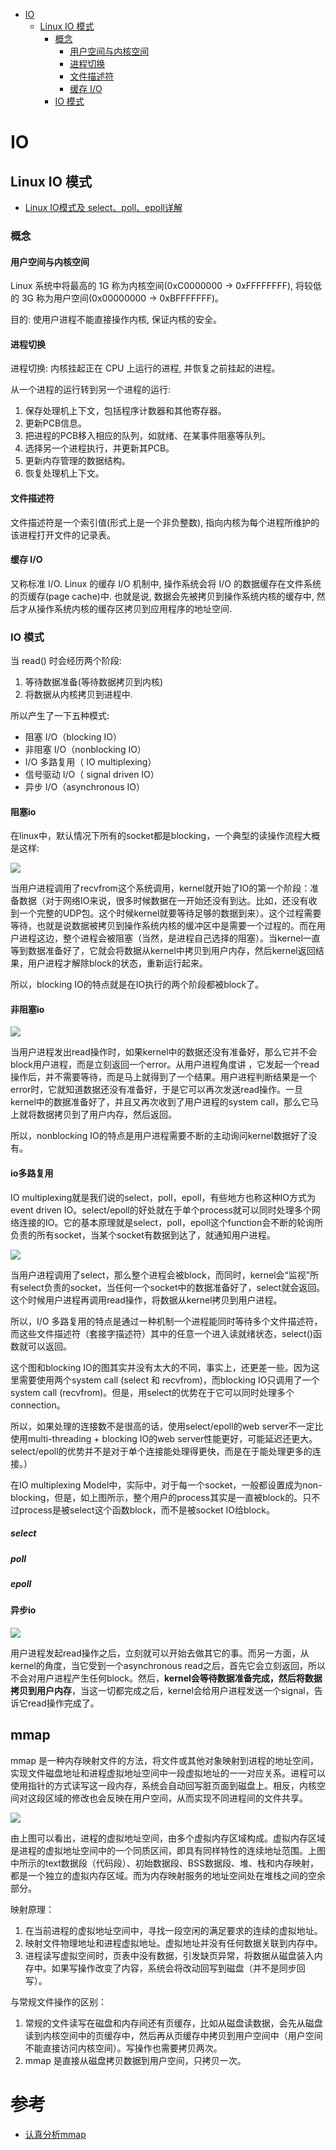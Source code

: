 <!-- TOC depthFrom:1 depthTo:6 withLinks:1 updateOnSave:1 orderedList:0 -->

- [IO](#io)
	- [Linux IO 模式](#linux-io-模式)
		- [概念](#概念)
			- [用户空间与内核空间](#用户空间与内核空间)
			- [进程切换](#进程切换)
			- [文件描述符](#文件描述符)
			- [缓存 I/O](#缓存-io)
		- [IO 模式](#io-模式)

<!-- /TOC -->

# IO


## Linux IO 模式

- [Linux IO模式及 select、poll、epoll详解](https://segmentfault.com/a/1190000003063859)


### 概念


#### 用户空间与内核空间

Linux 系统中将最高的 1G 称为内核空间(0xC0000000 -> 0xFFFFFFFF), 将较低的 3G 称为用户空间(0x00000000 -> 0xBFFFFFFF)。

目的: 使用户进程不能直接操作内核, 保证内核的安全。


#### 进程切换

进程切换: 内核挂起正在 CPU 上运行的进程, 并恢复之前挂起的进程。

从一个进程的运行转到另一个进程的运行:
1. 保存处理机上下文，包括程序计数器和其他寄存器。
2. 更新PCB信息。
3. 把进程的PCB移入相应的队列，如就绪、在某事件阻塞等队列。
4. 选择另一个进程执行，并更新其PCB。
5. 更新内存管理的数据结构。
6. 恢复处理机上下文。


#### 文件描述符

文件描述符是一个索引值(形式上是一个非负整数), 指向内核为每个进程所维护的该进程打开文件的记录表。


#### 缓存 I/O

又称标准 I/O. Linux 的缓存 I/O 机制中, 操作系统会将 I/O 的数据缓存在文件系统的页缓存(page cache)中. 也就是说, 数据会先被拷贝到操作系统内核的缓存中, 然后才从操作系统内核的缓存区拷贝到应用程序的地址空间.



### IO 模式

当 read() 时会经历两个阶段:
1. 等待数据准备(等待数据拷贝到内核)
2. 将数据从内核拷贝到进程中.

所以产生了一下五种模式:
- 阻塞 I/O（blocking IO）
- 非阻塞 I/O（nonblocking IO）
- I/O 多路复用（ IO multiplexing）
- 信号驱动 I/O（ signal driven IO）
- 异步 I/O（asynchronous IO）


#### 阻塞io

在linux中，默认情况下所有的socket都是blocking，一个典型的读操作流程大概是这样:

![](pic/io01.png)

当用户进程调用了recvfrom这个系统调用，kernel就开始了IO的第一个阶段：准备数据（对于网络IO来说，很多时候数据在一开始还没有到达。比如，还没有收到一个完整的UDP包。这个时候kernel就要等待足够的数据到来）。这个过程需要等待，也就是说数据被拷贝到操作系统内核的缓冲区中是需要一个过程的。而在用户进程这边，整个进程会被阻塞（当然，是进程自己选择的阻塞）。当kernel一直等到数据准备好了，它就会将数据从kernel中拷贝到用户内存，然后kernel返回结果，用户进程才解除block的状态，重新运行起来。

所以，blocking IO的特点就是在IO执行的两个阶段都被block了。


#### 非阻塞io

![](pic/io02.png)

当用户进程发出read操作时，如果kernel中的数据还没有准备好，那么它并不会block用户进程，而是立刻返回一个error。从用户进程角度讲 ，它发起一个read操作后，并不需要等待，而是马上就得到了一个结果。用户进程判断结果是一个error时，它就知道数据还没有准备好，于是它可以再次发送read操作。一旦kernel中的数据准备好了，并且又再次收到了用户进程的system call，那么它马上就将数据拷贝到了用户内存，然后返回。

所以，nonblocking IO的特点是用户进程需要不断的主动询问kernel数据好了没有。


#### io多路复用

IO multiplexing就是我们说的select，poll，epoll，有些地方也称这种IO方式为event driven IO。select/epoll的好处就在于单个process就可以同时处理多个网络连接的IO。它的基本原理就是select，poll，epoll这个function会不断的轮询所负责的所有socket，当某个socket有数据到达了，就通知用户进程。

![](pic/io03.png)

当用户进程调用了select，那么整个进程会被block，而同时，kernel会“监视”所有select负责的socket，当任何一个socket中的数据准备好了，select就会返回。这个时候用户进程再调用read操作，将数据从kernel拷贝到用户进程。

所以，I/O 多路复用的特点是通过一种机制一个进程能同时等待多个文件描述符，而这些文件描述符（套接字描述符）其中的任意一个进入读就绪状态，select()函数就可以返回。

这个图和blocking IO的图其实并没有太大的不同，事实上，还更差一些。因为这里需要使用两个system call (select 和 recvfrom)，而blocking IO只调用了一个system call (recvfrom)。但是，用select的优势在于它可以同时处理多个connection。

所以，如果处理的连接数不是很高的话，使用select/epoll的web server不一定比使用multi-threading + blocking IO的web server性能更好，可能延迟还更大。select/epoll的优势并不是对于单个连接能处理得更快，而是在于能处理更多的连接。）

在IO multiplexing Model中，实际中，对于每一个socket，一般都设置成为non-blocking，但是，如上图所示，整个用户的process其实是一直被block的。只不过process是被select这个函数block，而不是被socket IO给block。

##### select

##### poll

##### epoll



#### 异步io

![](pic/io04.png)

用户进程发起read操作之后，立刻就可以开始去做其它的事。而另一方面，从kernel的角度，当它受到一个asynchronous read之后，首先它会立刻返回，所以不会对用户进程产生任何block。然后，**kernel会等待数据准备完成，然后将数据拷贝到用户内存**，当这一切都完成之后，kernel会给用户进程发送一个signal，告诉它read操作完成了。



## mmap

mmap 是一种内存映射文件的方法，将文件或其他对象映射到进程的地址空间，实现文件磁盘地址和进程虚拟地址空间中一段虚拟地址的一一对应关系。进程可以使用指针的方式读写这一段内存，系统会自动回写脏页面到磁盘上。相反，内核空间对这段区域的修改也会反映在用户空间，从而实现不同进程间的文件共享。

![](pic/mmap01.png)

由上图可以看出，进程的虚拟地址空间，由多个虚拟内存区域构成。虚拟内存区域是进程的虚拟地址空间中的一个同质区间，即具有同样特性的连续地址范围。上图中所示的text数据段（代码段）、初始数据段、BSS数据段、堆、栈和内存映射，都是一个独立的虚拟内存区域。而为内存映射服务的地址空间处在堆栈之间的空余部分。

映射原理：
1. 在当前进程的虚拟地址空间中，寻找一段空闲的满足要求的连续的虚拟地址。
2. 映射文件物理地址和进程虚拟地址。虚拟地址并没有任何数据关联到内存中。
3. 进程读写虚拟空间时，页表中没有数据，引发缺页异常，将数据从磁盘装入内存中。如果写操作改变了内容，系统会将改动回写到磁盘（并不是同步回写）。

与常规文件操作的区别：
1. 常规的文件读写在磁盘和内存间还有页缓存，比如从磁盘读数据，会先从磁盘读到内核空间中的页缓存中，然后再从页缓存中拷贝到用户空间中（用户空间不能直接访问内核空间）。写操作也需要拷贝两次。
2. mmap 是直接从磁盘拷贝数据到用户空间，只拷贝一次。



# 参考

* [认真分析mmap](https://www.cnblogs.com/huxiao-tee/p/4660352.html)